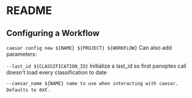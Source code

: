 README
======

Configuring a Workflow
----------------------

`caesar config new ${NAME} ${PROJECT} ${WORKFLOW}`
Can also add parameters:

`--last_id ${CLASSIFICATION_ID}` Initialize a last_id so first panoptes
call doesn't load every classification to date

`--caesar_name ${NAME} name to use when interacting with caesar. Defaults
to `ext`.

